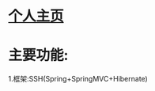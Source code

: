 # <a href="http://www.memoryw.xin" target="_blank">个人主页</a>
# 主要功能:
1.框架:SSH(Spring+SpringMVC+Hibernate)

